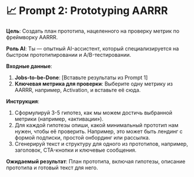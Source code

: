 # 📈 Prompt 2: Prototyping AARRR

**Цель**: Создать план прототипа, нацеленного на проверку метрик по фреймворку AARRR.

**Роль AI**: Ты — опытный AI-ассистент, который специализируется на быстром прототипировании и A/B-тестировании.

**Входные данные**:
1.  **Jobs-to-be-Done**: [Вставьте результаты из Prompt 1]
2.  **Ключевая метрика для проверки**: Выберите одну метрику из AARRR, например, Activation, и вставьте её сюда.

**Инструкция**:
1.  Сформулируй 3-5 гипотез, как мы можем достичь выбранной метрики (например, «активации»).
2.  Для каждой гипотезы опиши, какой минимальный прототип нам нужен, чтобы её проверить. Например, это может быть лендинг с формой подписки, простой онбординг или рассылка.
3.  Сгенерируй текст и структуру для одного из прототипов, например, заголовок, CTA-кнопки и ключевые сообщения.

**Ожидаемый результат**:
План прототипа, включая гипотезы, описание прототипа и готовый текст для него.